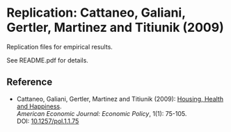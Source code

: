 # Replication: Cattaneo, Galiani, Gertler, Martinez and Titiunik (2009)

Replication files for empirical results.

See README.pdf for details.

## Reference

- Cattaneo, Galiani, Gertler, Martinez and Titiunik (2009): [Housing, Health and Happiness](https://cattaneo.princeton.edu/papers/Cattaneo-Galiani-Gertler-Martinez-Titiunik_2009_AEJ-Policy.pdf).<br>
_American Economic Journal: Economic Policy_, 1(1): 75-105.<br>
DOI: [10.1257/pol.1.1.75](http://www.doi.org/10.1257/pol.1.1.75)
